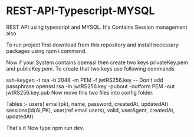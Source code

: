 # REST-API-Typescript-MYSQL
REST API using typescript and MYSQL. It's Contains Session management also


To run project first download from this repository and install necessary packages using npm i command.

Now if your System contains openssl then create two keys privateKey.pem and publicKey.pem. 
To create that two keys use following commands


ssh-keygen -t rsa -b 2048 -m PEM -f jwtRS256.key
-- Don't add passphrase
openssl rsa -in jwtRS256.key -pubout -outform PEM -out jwtRS256.key.pub
Now move this two files into config folder.

Tables :- 
users( email(pk), name, password, createdAt, updatedAt)
sessions(id(AI,PK), user(ref email users), valid, userAgent, createdAt, updatedAt)


That's it Now type npm run dev.
